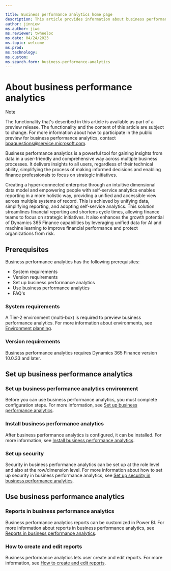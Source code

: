 ```yaml
---

title: Business performance analytics home page
description: This article provides information about business performance analytics.
author: jinniew
ms.author: jiwo
ms.reviewer: twheeloc 
ms.date: 04/24/2023
ms.topic: welcome
ms.prod: 
ms.technology:
ms.custom:
ms.search.form: business-performance-analytics
---
```


# About business performance analytics

> [!NOTE]
> The functionality that's described in this article is available as part of a preview release. The functionality and the content of this article are subject to change. For more information about how to participate in the public preview for business performance analytics, contact <bpaquestions@service.microsoft.com>.

Business performance analytics is a powerful tool for gaining insights from data in a user-friendly and comprehensive way across multiple business processes. It delivers insights to all users, regardless of their technical ability, simplifying the process of making informed decisions and enabling finance professionals to focus on strategic initiatives.

Creating a hyper-connected enterprise through an intuitive dimensional data model and empowering people with self-service analytics enables reporting in a more holistic way, providing a unified and accessible view across multiple systems of record. This is achieved by unifying data, simplifying reporting, and adopting self-service analytics. This solution streamlines financial reporting and shortens cycle times, allowing finance teams to focus on strategic initiatives. It also enhances the growth potential of Dynamics 365 Finance capabilities by leveraging unified data for AI and machine learning to improve financial performance and protect organizations from risk.

## Prerequisites

Business performance analytics has the following prerequisites:

- System requirements
- Version requirements
- Set up business performance analytics
- Use business performance analytics
- FAQ's

### System requirements

A Tier-2 environment (multi-box) is required to preview business performance analytics. For more information about environments, see [Environment planning](../../fin-ops-core/fin-ops/imp-lifecycle/environment-planning.md).

### Version requirements

Business performance analytics requires Dynamics 365 Finance version 10.0.33 and later.

## Set up business performance analytics

### Set up business performance analytics environment

Before you can use business performance analytics, you must complete configuration steps. For more information, see [Set up business performance analytics](configure-BPA.md).

### Install business performance analytics

After business performance analytics is configured, it can be installed. For more information, see [Install business performance analytics](install-bpa.md).

### Set up security 

Security in business performance analytics can be set up at the role level and also at the row/dimension level. For more information about how to set up security in business performance analytics, see [Set up security in business performance analytics](set-up-security.md).

## Use business performance analytics 

### Reports in business performance analytics 

Business performance analytics reports can be customized in Power BI. For more information about reports in business performance analytics, see [Reports in business performance analytics](Reports-in-BPA.md).

### How to create and edit reports

Business performance analytics lets user create and edit reports. For more information, see [How to create and edit reports](how-to-create-and-edit-reports.md).
